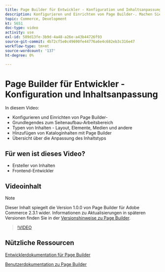 ```yaml
---
title: Page Builder für Entwickler - Konfiguration und Inhaltsanpassung
description: Konfigurieren und Einrichten von Page Builder-​. Machen Sie sich mit der ​ des Seitenaufbaus vertraut. Verstehen und verwenden Sie Inhaltstypen - Layout, Elemente, Medien und andere ​. Fügen Sie Kataloginhalte mit Page Builder hinzu.
topic: Commerce, Development
kt: 5651
doc-type: video
activity: use
exl-id: 589d13fe-3b9d-4a48-a26e-a43b44726f93
source-git-commit: 4b72cf5e0c49690fe44776a6e4c682eb3c316e47
workflow-type: tm+mt
source-wordcount: '137'
ht-degree: 0%

---
```


# Page Builder für Entwickler - Konfiguration und Inhaltsanpassung

In diesem Video:

- Konfigurieren und Einrichten von Page Builder-&#x200B;
- Grundlegendes zum Seitenaufbau-Arbeitsbereich &#x200B;
- Typen von Inhalten - Layout, Elemente, Medien und andere &#x200B;
- Hinzufügen von Kataloginhalten mit Page Builder
- Übersicht über die Anpassung des Inhaltstyps

## Für wen ist dieses Video?

- Ersteller von Inhalten
- Frontend-Entwickler

## Videoinhalt

>[!NOTE]
>
>Dieser Inhalt spiegelt die Version 1.0.0 von Page Builder für Adobe Commerce 2.3.1 wider. Informationen zu Aktualisierungen in späteren Versionen finden Sie in der [Versionshinweise zu Page Builder](https://devdocs.magento.com/page-builder/docs/release-notes.html).

>[!VIDEO](https://video.tv.adobe.com/v/35710?quality=12&learn=on)

## Nützliche Ressourcen

[Entwicklerdokumentation für Page Builder](https://devdocs.magento.com/page-builder/docs/index.html)

[Benutzerdokumentation zu Page Builder](https://docs.magento.com/user-guide/cms/page-builder.html)
